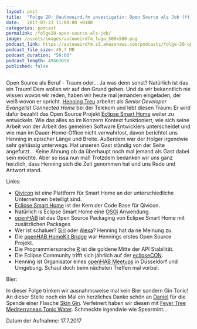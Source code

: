 ```yaml
---
layout: post
title:  "Folge 20: @autoweird.fm investigativ: Open Source als Job (ft. Henning Treu)"
date:   2017-07-23 11:00:00 +0100
categories: podcast
permalink: /folge20-open-source-als-job/
image: /assets/images/autoweirdfm_logo_500x500.png
podcast_link: https://autoweirdfm.s3.amazonaws.com/podcasts/folge-20-open-source-as-a-job.mp3
podcast_file_size: 49,7 MB
podcast_duration: "59:06"
podcast_length: 49663050
published: false
---
```


Open Source als Beruf - Traum oder... Ja was denn sonst? Natürlich ist das ein Traum!
Dem wollen wir auf den Grund gehen.
Und da wir bekanntlich nie wissen wovon wir reden, haben wir heute mal jemanden eingeladen, der weiß wovon er spricht.
[Henning Treu](https://twitter.com/henningtreu) arbeitet als _Senior Developer Evangelist Connected Home_ bei der Telekom und lebt diesen Traum:
Er wird dafür bezahlt das Open Source Projekt [Eclipse Smart Home](http://www.eclipse.org/smarthome/) weiter zu entwickeln.
Wie das alles so im Konzern Kontext funktioniert, wie sich seine Arbeit von der Arbeit des gemeinen Software Entwicklers unterscheidet und wie man im Dauer-Home-Office nicht verwahrlost, davon berichtet uns Henning in epischer Länge und Breite.
Außerdem war der Holger irgendwie sehr gehässig unterwegs.
Hat unseren Gast ständig von der Seite angefurzt...
Keine Ahnung ob da überhaupt noch mal jemand als Gast dabei sein möchte.
Aber so issa nun mal!
Trotzdem bedanken wir uns ganz herzlich, dass Henning sich die Zeit genommen hat und uns Rede und Antwort stand.

Links:

- [Qivicon](www.qivicon.com/smarthome‎) ist eine Plattform für Smart Home an der unterschiedliche Unternehmen beteiligt sind.
- [Eclipse Smart Home](http://www.eclipse.org/smarthome/) ist der Kern der Code Base für Qivicon.
- Natürlich is Eclipse Smart Home eine [OSGi](https://www.osgi.org) Anwendung.
- [openHAB](https://www.openhab.org) ist das Open Source Packaging von Eclipse Smart Home mit zusätzlichen Packages
- Wer ist schaluer? [Siri](https://www.apple.com/de/ios/siri/) oder [Alexa](https://www.amazon.de/echo)? Henning hat da ne Meinung zu.
- Die [openHAB HomeKit Bridge](https://github.com/htreu/OpenHAB-HomeKit-Bridge) war Hennings erstes Open Source Projekt.
- Die Programmiersprache [R](https://www.r-project.org) ist die goldene Mitte der API Stabilität.
- Die Eclipse Community trifft sich jährlich auf der [eclipseCON](https://www.eclipsecon.org/europe2017/iot).
- Henning ist Organisator eines [openHAB Meetups](https://www.meetup.com/de-DE/openHAB-Meetup-Dusseldorf/) in Düsseldorf und Umgebung. Schaut doch beim nächsten Treffen mal vorbei.

Bier:

In dieser Folge trinken wir ausnahmsweise mal kein Bier sondern Gin Tonic!
An dieser Stelle noch ein Mal ein herzliches Danke schön an [Daniel](https://twitter.com/dschneller) für die Spende einer Flasche [Skin Gin](http://gin-nerds.de/skin-gin/).
Verfeinert haben wir diesen mit [Fever Tree Mediterranean Tonic Water](http://www.fever-tree.de/mediterranean-tonic-water).
Schmeckte irgendwie wie Spearmint...

Datum der Aufnahme: 17.7.2017

